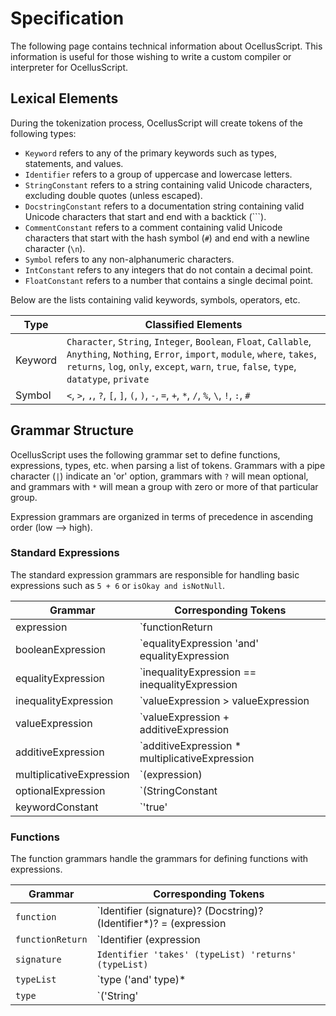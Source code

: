 # Specification

The following page contains technical information about OcellusScript. This information is useful for those wishing to write a custom compiler or interpreter for OcellusScript.

## Lexical Elements

During the tokenization process, OcellusScript will create tokens of the following types:

- `Keyword` refers to any of the primary keywords such as types, statements, and values.
- `Identifier` refers to a group of uppercase and lowercase letters.
- `StringConstant` refers to a string containing valid Unicode characters, excluding double quotes (unless escaped).
- `DocstringConstant` refers to a documentation string containing valid Unicode characters that start and end with a backtick (`\``).
- `CommentConstant` refers to a comment containing valid Unicode characters that start with the hash symbol (`#`) and end with a newline character (`\n`).
- `Symbol` refers to any non-alphanumeric characters.
- `IntConstant` refers to any integers that do not contain a decimal point.
- `FloatConstant` refers to a number that contains a single decimal point.

Below are the lists containing valid keywords, symbols, operators, etc.

| Type | Classified Elements |
| -- | -- |
| Keyword | `Character`, `String`, `Integer`, `Boolean`, `Float`, `Callable`, `Anything`, `Nothing`, `Error`, `import`, `module`, `where`, `takes`, `returns`, `log`, `only`, `except`, `warn`, `true`, `false`, `type`, `datatype`, `private` |
| Symbol | `<`, `>`, `,`, `?`, `[`, `]`, `(`, `)`, `-`, `=`, `+`, `*`, `/`, `%`, `\`, `!`, `:`, `#` |

## Grammar Structure

OcellusScript uses the following grammar set to define functions, expressions, types, etc. when parsing a list of tokens. Grammars with a pipe character (`|`) indicate an 'or' option, grammars with `?` will mean optional, and grammars with `*` will mean a group with zero or more of that particular group.

Expression grammars are organized in terms of precedence in ascending order (low --> high).

### Standard Expressions 

The standard expression grammars are responsible for handling basic expressions such as `5 + 6` or `isOkay and isNotNull`.

| Grammar | Corresponding Tokens |
| ------- | -------------------- |
| expression | `functionReturn | (expression) ? (expression) : (expression) | booleanExpression` |
| booleanExpression | `equalityExpression 'and' equalityExpression | equalityExpression 'or' equalityExpression | 'not' equalityExpression | equalityExpression` |
| equalityExpression | `inequalityExpression == inequalityExpression | inequalityExpression != inequalityExpression | inequalityExpression` |
| inequalityExpression | `valueExpression > valueExpression | valueExpression < valueExpression | valueExpression` |
| valueExpression | `valueExpression + additiveExpression | valueExpression - additiveExpression | additiveExpression` |
| additiveExpression | `additiveExpression * multiplicativeExpression | additiveExpression - multiplicativeExpression | additiveExpression % multiplicativeExpression | multiplicativeExpression`
| multiplicativeExpression | `(expression) | StringConstant | IntegerConstant | FloatConstant | keywordConstant |` |
| optionalExpression | `(StringConstant | IntegerConstant | FloatConstant | keywordConstant) ?? (StringConstant | IntegerConstant | FloatConstant | keywordConstant)` |
| keywordConstant | `'true' | 'false' | 'Anything' | 'Nothing' | 'Error'` |

### Functions

The function grammars handle the grammars for defining functions with expressions.

| Grammar | Corresponding Tokens |
| ------- | -------------------- |
| `function` | `Identifier (signature)? (Docstring)? (Identifier*)? = (expression  | functionReturn)` |
| `functionReturn` | `Identifier (expression | Identifier)*` |
| `signature` | `Identifier 'takes' (typeList) 'returns' (typeList)` |
| `typeList` | `type ('and' type)* | type (',' type)*` |
| `type` | `('String' | 'Integer' | 'Float' | 'Character' | 'Error' | 'Anything' | 'Nothing' | 'Boolean' | 'Callable' | Identifier)('?')?` |
